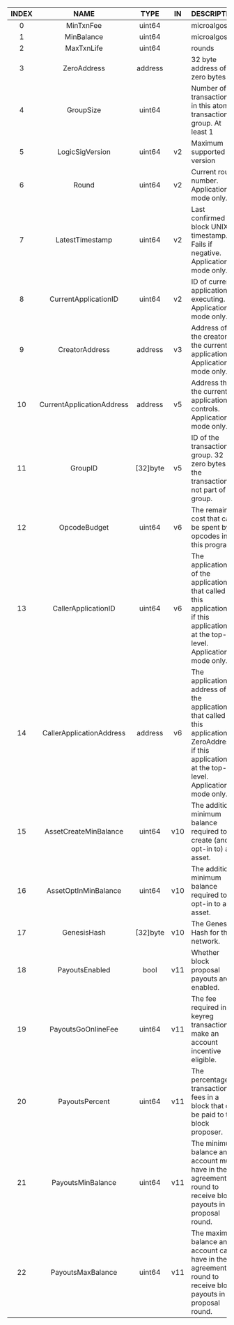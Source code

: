 | INDEX |           NAME            |   TYPE   | IN  | DESCRIPTION                                                                                                                                          |
|:-----:|:-------------------------:|:--------:|:---:|:-----------------------------------------------------------------------------------------------------------------------------------------------------|
|   0   |         MinTxnFee         |  uint64  |     | microalgos                                                                                                                                           |
|   1   |        MinBalance         |  uint64  |     | microalgos                                                                                                                                           |
|   2   |        MaxTxnLife         |  uint64  |     | rounds                                                                                                                                               |
|   3   |        ZeroAddress        | address  |     | 32 byte address of all zero bytes                                                                                                                    |
|   4   |         GroupSize         |  uint64  |     | Number of transactions in this atomic transaction group. At least 1                                                                                  |
|   5   |      LogicSigVersion      |  uint64  | v2  | Maximum supported version                                                                                                                            |
|   6   |           Round           |  uint64  | v2  | Current round number. Application mode only.                                                                                                         |
|   7   |      LatestTimestamp      |  uint64  | v2  | Last confirmed block UNIX timestamp. Fails if negative. Application mode only.                                                                       |
|   8   |   CurrentApplicationID    |  uint64  | v2  | ID of current application executing. Application mode only.                                                                                          |
|   9   |      CreatorAddress       | address  | v3  | Address of the creator of the current application. Application mode only.                                                                            |
|  10   | CurrentApplicationAddress | address  | v5  | Address that the current application controls. Application mode only.                                                                                |
|  11   |          GroupID          | [32]byte | v5  | ID of the transaction group. 32 zero bytes if the transaction is not part of a group.                                                                |
|  12   |       OpcodeBudget        |  uint64  | v6  | The remaining cost that can be spent by opcodes in this program.                                                                                     |
|  13   |    CallerApplicationID    |  uint64  | v6  | The application ID of the application that called this application. 0 if this application is at the top-level. Application mode only.                |
|  14   | CallerApplicationAddress  | address  | v6  | The application address of the application that called this application. ZeroAddress if this application is at the top-level. Application mode only. |
|  15   |   AssetCreateMinBalance   |  uint64  | v10 | The additional minimum balance required to create (and opt-in to) an asset.                                                                          |
|  16   |   AssetOptInMinBalance    |  uint64  | v10 | The additional minimum balance required to opt-in to an asset.                                                                                       |
|  17   |        GenesisHash        | [32]byte | v10 | The Genesis Hash for the network.                                                                                                                    |
|  18   |      PayoutsEnabled       |   bool   | v11 | Whether block proposal payouts are enabled.                                                                                                          |
|  19   |    PayoutsGoOnlineFee     |  uint64  | v11 | The fee required in a keyreg transaction to make an account incentive eligible.                                                                      |
|  20   |      PayoutsPercent       |  uint64  | v11 | The percentage of transaction fees in a block that can be paid to the block proposer.                                                                |
|  21   |     PayoutsMinBalance     |  uint64  | v11 | The minimum balance an account must have in the agreement round to receive block payouts in the proposal round.                                      |
|  22   |     PayoutsMaxBalance     |  uint64  | v11 | The maximum balance an account can have in the agreement round to receive block payouts in the proposal round.                                       |
